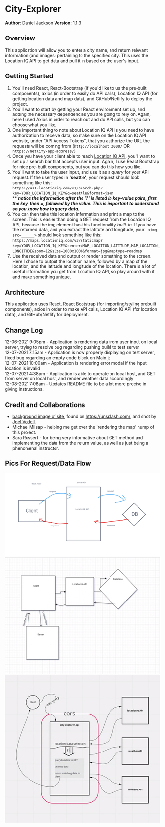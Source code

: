 # City-Explorer

**Author**: Daniel Jackson
**Version**: 1.1.3

## Overview
This application will allow you to enter a city name, and return relevant information (and images) pertaining to the specified city. This uses the Location IQ API to get data and pull it in based on the user's input. 

## Getting Started
1. You'll need React, React-Bootstrap (if you'd like to us the pre-built components), axios (in order to easily do API calls), Location IQ API (for getting location data and map data), and GitHub/Netlify to deploy the project. 
2. You'll want to start by getting your React environment set up, and adding the necessary dependencies you are going to rely on. Again, here I used Axios in order to reach out and do API calls, but you can choose what you like. 
3. One important thing to note about Location IQ API is you need to have authorization to receive data, so make sure on the Location IQ API website, under "API Access Tokens", that you authorize the URL the requests will be coming from (`http://localhost:3000/` OR `https://netlify-app-address/`)
4. Once you have your client able to reach [Location IQ API](https://locationiq.com/), you'll want to set up a search bar that accepts user input. Again, I use React Bootstrap for nice pre-built components, but you can do this how you like. 
5. You'll want to take the user input, and use it as a _query_ for your API request. If the user types in __'seattle'__, your request should look something like this: <br />
`https://us1.locationiq.com/v1/search.php?key=YOUR_LOCATION_IQ_KEY&q=seattle&format=json`<br />
** ___notice the information after the '?' is listed in __key-value pairs__, first the __key__, then _=_, followed by the __value__. This is important to understand so you know how to query data.___
6. You can then take this location information and print a map to the screen. This is easier than doing a GET request from the Location IQ API, because the img element has this functionality _built-in_. If you have the returned data, and you extract the latitute and longitude, your ` <img src=______>` should look something like this: <br />
`https://maps.locationiq.com/v3/staticmap?key=YOUR_LOCATION_IQ_KEY&center=MAP_LOCATION_LATITUDE,MAP_LOCATION_LONGITUDE&zoom=12&size=1000x1000&format=jpg&maptype=roadmap`
7. Use the received data and output or render something to the screen. Here I chose to output the location name, followed by a map of the location, and the latitude and longitude of the location. There is a lot of useful information you get from Location IQ API, so play around with it and make something unique. 

## Architecture
This application uses React, React Bootstrap (for importing/styling prebuilt components), axios in order to make API calls, Location IQ API (for location data), and GitHub/Netlify for deployment.

## Change Log
12-06-2021 9:05pm - Application is rendering data from user input on local server, trying to resolve bug regarding pushing build to test server <br />
12-07-2021 7:15am - Application is now properly displaying on test server, fixed bug regarding an empty code block on Main.js <br />
12-07-2021 10:00am - Application is rendering error modal if the input location is invalid <br />
12-07-2021 4:38pm - Application is able to operate on local host, and GET from server on local host, and render weather data accordingly <br />
12-08-2021 7:08am - Updates README file to be a lot more precise in giving instructions.

## Credit and Collaborations
- [background image of site](https://unsplash.com/photos/8Ogfqvw15Rg), found on https://unsplash.com/, and shot by [Joel Vodell](https://unsplash.com/@joelvodell).
- Michael Milsap - helping me get over the 'rendering the map' hump of this project. 
- Sara Russert - for being very informative about GET method and implementing the data from the return value, as well as just being a phenomenal instructor. 

## Pics For Request/Data Flow

![first data flow](./README-images/datamapday1.png) <br />
![second data flow](./README-images/datamapday2.png) <br />
![third data flow](./README-images/datamapday3.png)
